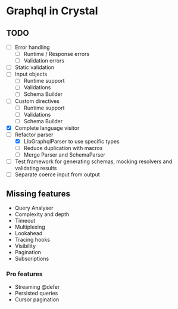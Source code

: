 # Graphql in Crystal

## TODO

- [ ] Error handling
  - [ ] Runtime / Response errors
  - [ ] Validation errors
- [ ] Static validation
- [ ] Input objects
  - [ ] Runtime support
  - [ ] Validations
  - [ ] Schema Builder
- [ ] Custom directives
  - [ ] Runtime support
  - [ ] Validations
  - [ ] Schema Builder
- [x] Complete language visitor
- [ ] Refactor parser
  - [x] LibGraphqlParser to use specific types
  - [ ] Reduce duplication with macros
  - [ ] Merge Parser and SchemaParser
- [ ] Test framework for generating schemas, mocking resolvers and validating results
- [ ] Separate coerce input from output

## Missing features

- Query Analyser
- Complexity and depth
- Timeout
- Multiplexing
- Lookahead
- Tracing hooks
- Visibility
- Pagination
- Subscriptions

### Pro features

- Streaming @defer
- Persisted queries
- Cursor pagination
